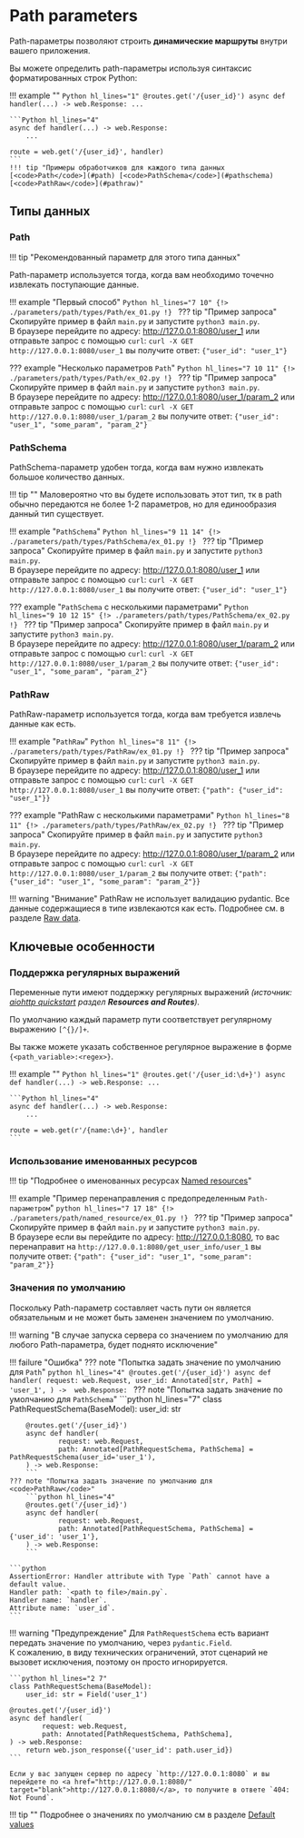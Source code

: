 # Path parameters
Path-параметры позволяют строить **динамические маршруты** внутри вашего приложения.

Вы можете определить path-параметры используя синтаксис форматированных строк Python:

!!! example ""
    ```Python hl_lines="1"
    @routes.get('/{user_id}')
    async def handler(...) -> web.Response:
        ...
    ```
    
    ```Python hl_lines="4"
    async def handler(...) -> web.Response:
        ...
    
    route = web.get('/{user_id}', handler)
    ```
    !!! tip "Примеры обработчиков для каждого типа данных [<code>Path</code>](#path) [<code>PathSchema</code>](#pathschema) [<code>PathRaw</code>](#pathraw)"
    

## Типы данных
### Path
!!! tip "Рекомендованный параметр для этого типа данных"

Path-параметр используется тогда, когда вам необходимо точечно извлекать поступающие данные.

!!! example "Первый способ"
    ```Python hl_lines="7 10"
    {!> ./parameters/path/types/Path/ex_01.py !}
    ```
    ??? tip "Пример запроса"
        Скопируйте пример в файл `main.py` и запустите `python3 main.py`.<br/>
        В браузере перейдите по адресу: <a href="http://127.0.0.1:8080/user_1" target="blank">http://127.0.0.1:8080/user_1</a>
        или отправьте запрос с помощью `curl`:
        ```
        curl -X GET http://127.0.0.1:8080/user_1
        ```
        вы получите ответ:
        ```
        {"user_id": "user_1"}
        ```

??? example "Несколько параметров <code>Path</code>"
    ```Python hl_lines="7 10 11"
    {!> ./parameters/path/types/Path/ex_02.py !}
    ```
    ??? tip "Пример запроса"
        Скопируйте пример в файл `main.py` и запустите `python3 main.py`.<br/>
        В браузере перейдите по адресу:  <a href="http://127.0.0.1:8080/user_1/param_2" target="blank">http://127.0.0.1:8080/user_1/param_2</a>
        или отправьте запрос с помощью `curl`:
        ```
        curl -X GET http://127.0.0.1:8080/user_1/param_2
        ```
        вы получите ответ:
        ```
        {"user_id": "user_1", "some_param", "param_2"}
        ```


### PathSchema
PathSchema-параметр удобен тогда, когда вам нужно извлекать большое количество данных.

!!! tip ""
    Маловероятно что вы будете использовать этот тип, тк в path обычно передаются не более 1-2 параметров, но для
    единообразия данный тип существует.

!!! example "<code>PathSchema</code>"
    ```Python hl_lines="9 11 14"
    {!> ./parameters/path/types/PathSchema/ex_01.py !}
    ```
    ??? tip "Пример запроса"
        Скопируйте пример в файл `main.py` и запустите `python3 main.py`.<br/>
        В браузере перейдите по адресу: <a href="http://127.0.0.1:8080/user_1" target="blank">http://127.0.0.1:8080/user_1</a>
        или отправьте запрос с помощью `curl`:
        ```
        curl -X GET http://127.0.0.1:8080/user_1
        ```
        вы получите ответ:
        ```
        {"user_id": "user_1"}
        ```

??? example "<code>PathSchema</code> с несколькими параметрами"
    ```Python hl_lines="9 10 12 15"
    {!> ./parameters/path/types/PathSchema/ex_02.py !}
    ```
    ??? tip "Пример запроса"
        Скопируйте пример в файл `main.py` и запустите `python3 main.py`.<br/>
        В браузере перейдите по адресу:  <a href="http://127.0.0.1:8080/user_1/param_2" target="blank">http://127.0.0.1:8080/user_1/param_2</a>
        или отправьте запрос с помощью `curl`:
        ```
        curl -X GET http://127.0.0.1:8080/user_1/param_2
        ```
        вы получите ответ:
        ```
        {"user_id": "user_1", "some_param", "param_2"}
        ```

### PathRaw
PathRaw-параметр используется тогда, когда вам требуется извлечь данные как есть.

!!! example "<code>PathRaw</code>"
    ```Python hl_lines="8 11"
    {!> ./parameters/path/types/PathRaw/ex_01.py !}
    ```
    ??? tip "Пример запроса"
        Скопируйте пример в файл `main.py` и запустите `python3 main.py`.<br/>
        В браузере перейдите по адресу: <a href="http://127.0.0.1:8080/user_1" target="blank">http://127.0.0.1:8080/user_1</a>
        или отправьте запрос с помощью `curl`:
        ```
        curl -X GET http://127.0.0.1:8080/user_1
        ```
        вы получите ответ:
        ```
        {"path": {"user_id": "user_1"}}
        ```

??? example "PathRaw с несколькими параметрами"
    ```Python hl_lines="8 11"
    {!> ./parameters/path/types/PathRaw/ex_02.py !}
    ```
    ??? tip "Пример запроса"
        Скопируйте пример в файл `main.py` и запустите `python3 main.py`.<br/>
        В браузере перейдите по адресу: <a href="http://127.0.0.1:8080/user_1/param_2" target="blank">http://127.0.0.1:8080/user_1/param_2</a>
        или отправьте запрос с помощью `curl`:
        ```
        curl -X GET http://127.0.0.1:8080/user_1/param_2
        ```
        вы получите ответ:
        ```
        {"path": {"user_id": "user_1", "some_param": "param_2"}}
        ```

!!! warning "Внимание"
    PathRaw не использует валидацию pydantic. Все данные содержащиеся в типе извлекаются как есть.
    Подробнее см. в разделе [Raw data](../raw_data.md).

## Ключевые особенности
### Поддержка регулярных выражений
Переменные пути имеют поддержку регулярных выражений
<i>(источник: <a href="https://docs.aiohttp.org/en/stable/web_quickstart.html" target="blank">aiohttp quickstart</a> раздел <b><span class="note-color">Resources and Routes</span></b>).</i>

По умолчанию каждый параметр пути соответствует регулярному выражению `[^{}/]+`.

Вы также можете указать собственное регулярное выражение в форме `{<path_variable>:<regex>}`.

!!! example ""
    ```Python hl_lines="1"
    @routes.get('/{user_id:\d+}')
    async def handler(...) -> web.Response:
        ...
    ```

    ```Python hl_lines="4"
    async def handler(...) -> web.Response:
        ...

    route = web.get(r'/{name:\d+}', handler
    ```

### Использование именованных ресурсов
!!! tip "Подробнее о именованных ресурсах [Named resources](../named_resources.md)"

!!! example "Пример перенаправления с предопределенным <code>Path-параметром</code>"
    ```python hl_lines="7 17 18"
    {!> ./parameters/path/named_resource/ex_01.py !}
    ```
    ??? tip "Пример запроса"
        Скопируйте пример в файл `main.py` и запустите `python3 main.py`.<br/>
        В браузере если вы перейдите по адресу: <a href="http://127.0.0.1:8080" target="blank">http://127.0.0.1:8080</a>, то вас перенаправит на
        ```
        http://127.0.0.1:8080/get_user_info/user_1
        ```
        вы получите ответ:
        ```
        {"path": {"user_id": "user_1", "some_param": "param_2"}}
        ```

### Значения по умолчанию
Поскольку Path-параметр составляет часть пути он является обязательным и не может быть заменен значением по умолчанию.

!!! warning "В случае запуска сервера со значением по умолчанию для любого Path-параметра, будет поднято исключение"

!!! failure "Ошибка"
    ??? note "Попытка задать значение по умолчанию для <code>Path</code>"
        ```python hl_lines="4"
        @routes.get('/{user_id}')
        async def handler(
                request: web.Request,
                user_id: Annotated[str, Path] = 'user_1',
        ) ->  web.Response:
        ```
    ??? note "Попытка задать значение по умолчанию для <code>PathSchema</code>" 
        ```python hl_lines="7"
        class PathRequestSchema(BaseModel):
            user_id: str
    
        @routes.get('/{user_id}')
        async def handler(
                request: web.Request,
                path: Annotated[PathRequestSchema, PathSchema] = PathRequestSchema(user_id='user_1'),
        ) -> web.Response:
        ```
    ??? note "Попытка задать значение по умолчанию для <code>PathRaw</code>"
        ```python hl_lines="4"
        @routes.get('/{user_id}')
        async def handler(
                request: web.Request,
                path: Annotated[PathRequestSchema, PathSchema] = {'user_id': 'user_1'},
        ) -> web.Response:
        ```

    ```python
    AssertionError: Handler attribute with Type `Path` cannot have a default value.
    Handler path: `<path to file>/main.py`.
    Handler name: `handler`.
    Attribute name: `user_id`.
    ```

!!! warning "Предупреждение"
    Для `PathRequestSchema` есть вариант передать значение по умолчанию, через `pydantic.Field`.<br/>
    К сожалению, в виду технических ограничений, этот сценарий не вызовет исключения, поэтому он просто игнорируется.

    ```python hl_lines="2 7"
    class PathRequestSchema(BaseModel):
        user_id: str = Field('user_1')

    @routes.get('/{user_id}')
    async def handler(
            request: web.Request,
            path: Annotated[PathRequestSchema, PathSchema],
    ) -> web.Response:
        return web.json_response({'user_id': path.user_id})
    ```
    
    Если у вас запущен сервер по адресу `http://127.0.0.1:8080` и вы перейдете по <a href="http://127.0.0.1:8080/" target="blank">http://127.0.0.1:8080/</a>, то получите в ответе `404: Not Found`.


!!! tip ""
    Подробнее о значениях по умолчанию см в разделе [Default values](../default_values.md)